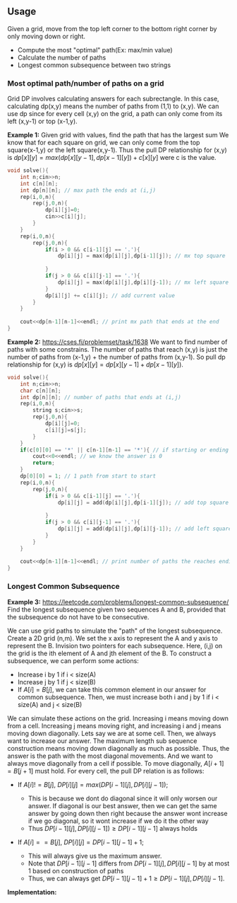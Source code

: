 ## Usage
Given a grid, move from the top left corner to the bottom right corner by only moving down or right.
- Compute the most "optimal" path(Ex: max/min value)
- Calculate the number of paths
- Longest common subsequence between two strings

### Most optimal path/number of paths on a grid
Grid DP involves calculating answers for each subrectangle. In this case, calculating dp(x,y) means the number of paths from (1,1) to (x,y).
We can use dp since for every cell (x,y) on the grid, a path can only come from its left (x,y-1) or top (x-1,y).



**Example 1:** Given grid with values, find the path that has the largest sum
We know that for each square on grid, we can only come from the top square(x-1,y) or the left square(x,y-1). Thus the pull DP relationship for (x,y) is $dp[x][y] = max(dp[x][y-1], dp[x-1][y]) + c[x][y]$ were c is the value. 
```cpp
void solve(){
    int n;cin>>n;
    int c[n][n];
    int dp[n][n]; // max path the ends at (i,j)
    rep(i,0,n){
        rep(j,0,n){
            dp[i][j]=0;
            cin>>c[i][j];
        }
    }
    rep(i,0,n){
        rep(j,0,n){
            if(i > 0 && c[i-1][j] == '.'){
                dp[i][j] = max(dp[i][j],dp[i-1][j]); // mx top square
            
            }
            if(j > 0 && c[i][j-1] == '.'){
                dp[i][j] = max(dp[i][j],dp[i][j-1]); // mx left square
            }
            dp[i][j] += c[i][j]; // add current value
        }
    }
    
    cout<<dp[n-1][n-1]<<endl; // print mx path that ends at the end
}
```
**Example 2:** https://cses.fi/problemset/task/1638 
We want to find number of paths with some constrains. The number of paths that reach (x,y) is just the number of paths from (x-1,y) + the number of paths from (x,y-1). So pull dp relationship for (x,y) is $dp[x][y] = dp[x][y-1] + dp[x-1][y]).$ 
```cpp
void solve(){
    int n;cin>>n;
    char c[n][n];
    int dp[n][n]; // number of paths that ends at (i,j)
    rep(i,0,n){
        string s;cin>>s;
        rep(j,0,n){
            dp[i][j]=0;
            c[i][j]=s[j];
        }
    }
    if(c[0][0] == '*' || c[n-1][n-1] == '*'){ // if starting or ending is blocked
        cout<<0<<endl; // we know the answer is 0
        return;
    }
    dp[0][0] = 1; // 1 path from start to start
    rep(i,0,n){
        rep(j,0,n){
            if(i > 0 && c[i-1][j] == '.'){
                dp[i][j] = add(dp[i][j],dp[i-1][j]); // add top square
            
            }
            if(j > 0 && c[i][j-1] == '.'){
                dp[i][j] = add(dp[i][j],dp[i][j-1]); // add left square
            }    
        }
    }
    
    cout<<dp[n-1][n-1]<<endl; // print number of paths the reaches ending
}

```

### Longest Common Subsequence
**Example 3:** https://leetcode.com/problems/longest-common-subsequence/
Find the longest subsequence given two sequences A and B, provided that the subsequence do not have to be consecutive.

We can use grid paths to simulate the "path" of the longest subsequence. Create a 2D grid (n,m). We set the x axis to represent the A and y axis to represent the B. 
Invision two pointers for each subsequence. Here, (i,j) on the grid is the ith element of A and jth element of the B. To construct a subsequence, we can perform some actions:
- Increase i by 1 if i < size(A)
- Increase j by 1 if j < size(B)
- If $A[i] = B[j]$, we can take this common element in our answer for common subsequence. Then, we must increase both i and j by 1 if i < size(A) and j < size(B)

We can simulate these actions on the grid. Increasing i means moving down from a cell. Increasing j means moving right, and increasing i and j means moving down diagonally.
Lets say we are at some cell. Then, we always want to increase our answer. The maximum length sub sequence construction means moving down diagonally as much as possible. Thus, the answer is the path with the most diagonal movements. And we want to always move diagonally from a cell if possible.
To move diagonally, $A[i+1] = B[j+1]$ must hold.
For every cell, the pull DP relation is as follows:
- If $A[i] != B[j],$ $DP[i][j] = max(DP[i-1][j], DP[i][j-1]);$
    - This is because we dont do diagonal since it will only worsen our answer. If diagonal is our best answer, then we can get the same answer by going down then right because the answer wont increase if we go diagonal, so it wont increase if we do it the other way
    - Thus $DP[i-1][j], DP[i][j-1]) \ge DP[i-1][j-1]$ always holds

 - If $A[i] == B[j],$ $DP[i][j] = DP[i-1][j-1]+1;$
     - This will always give us the maximum answer.
     - Note that $DP[i-1][j-1]$ differs from $DP[i-1][j],DP[i][j-1]$ by at most 1 based on construction of paths
     - Thus, we can always get $DP[i-1][j-1]+1 \ge DP[i-1][j],DP[i][j-1]$.
  
**Implementation:**
```cpp


```
